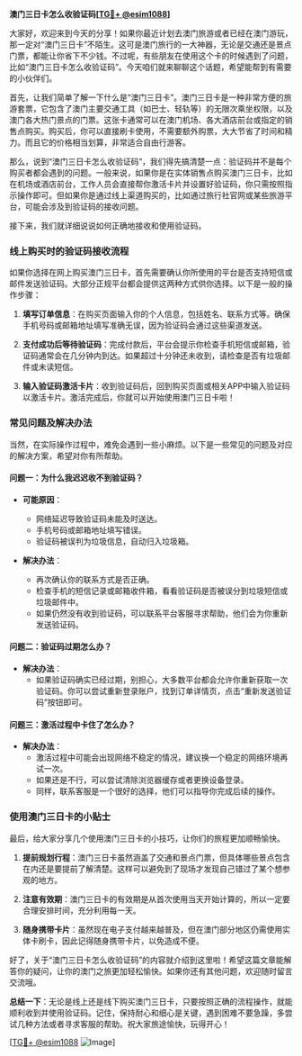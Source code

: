 **澳门三日卡怎么收验证码[[TG💪+ @esim1088](https://t.me/s/esim1088)]**

大家好，欢迎来到今天的分享！如果你最近计划去澳门旅游或者已经在澳门游玩，那一定对“澳门三日卡”不陌生。这可是澳门旅行的一大神器，无论是交通还是景点门票，都能让你省下不少钱。不过呢，有些朋友在使用这个卡的时候遇到了问题，比如“澳门三日卡怎么收验证码”。今天咱们就来聊聊这个话题，希望能帮到有需要的小伙伴们。

首先，让我们简单了解一下什么是“澳门三日卡”。澳门三日卡是一种非常方便的旅游套票，它包含了澳门主要交通工具（如巴士、轻轨等）的无限次乘坐权限，以及澳门各大热门景点的门票。这张卡通常可以在澳门机场、各大酒店前台或指定的销售点购买。购买后，你可以直接刷卡使用，不需要额外购票，大大节省了时间和精力。而且它的价格相当划算，非常适合自由行游客。

那么，说到“澳门三日卡怎么收验证码”，我们得先搞清楚一点：验证码并不是每个购买者都会遇到的问题。一般来说，如果你是在实体销售点购买澳门三日卡，比如在机场或酒店前台，工作人员会直接帮你激活卡片并设置好验证码，你只需按照指示操作即可。但如果你是通过线上渠道购买的，比如通过旅行社官网或某些旅游平台，可能会涉及到验证码的接收问题。

接下来，我们就详细说说如何正确地接收和使用验证码。

### **线上购买时的验证码接收流程**

如果你选择在网上购买澳门三日卡，首先需要确认你所使用的平台是否支持短信或邮件发送验证码。大部分正规平台都会提供这两种方式供你选择。以下是一般的操作步骤：

1. **填写订单信息**：在购买页面输入你的个人信息，包括姓名、联系方式等。确保手机号码或邮箱地址填写准确无误，因为验证码会通过这些渠道发送。
   
2. **支付成功后等待验证码**：完成付款后，平台会提示你检查手机短信或邮箱，验证码通常会在几分钟内到达。如果超过十分钟还未收到，请检查是否有垃圾邮件或未读短信。

3. **输入验证码激活卡片**：收到验证码后，回到购买页面或相关APP中输入验证码以激活卡片。激活完成后，你就可以开始使用澳门三日卡啦！

### **常见问题及解决办法**

当然，在实际操作过程中，难免会遇到一些小麻烦。以下是一些常见的问题及对应的解决方案，希望对你有所帮助。

#### **问题一：为什么我迟迟收不到验证码？**
- **可能原因**：
  - 网络延迟导致验证码未能及时送达。
  - 手机号码或邮箱地址填写错误。
  - 验证码被误判为垃圾信息，自动归入垃圾箱。
  
- **解决办法**：
  - 再次确认你的联系方式是否正确。
  - 检查手机的短信记录或邮箱收件箱，看看验证码是否被误分到垃圾短信或垃圾邮件中。
  - 如果仍然没有收到验证码，可以联系平台客服寻求帮助，他们会为你重新发送验证码。

#### **问题二：验证码过期怎么办？**
- **解决办法**：
  - 如果验证码确实已经过期，别担心，大多数平台都会允许你重新获取一次验证码。你可以尝试重新登录账户，找到订单详情页，点击“重新发送验证码”按钮即可。

#### **问题三：激活过程中卡住了怎么办？**
- **解决办法**：
  - 激活过程中可能会出现网络不稳定的情况，建议换一个稳定的网络环境再试一次。
  - 如果还是不行，可以尝试清除浏览器缓存或者更换设备登录。
  - 同样，联系客服是一个很好的选择，他们可以指导你完成后续的操作。

### **使用澳门三日卡的小贴士**

最后，给大家分享几个使用澳门三日卡的小技巧，让你们的旅程更加顺畅愉快。

1. **提前规划行程**：澳门三日卡虽然涵盖了交通和景点门票，但具体哪些景点包含在内还是要提前了解清楚。这样可以避免到了现场才发现自己错过了某个想参观的地方。

2. **注意有效期**：澳门三日卡的有效期是从首次使用当天开始计算的，所以一定要合理安排时间，充分利用每一天。

3. **随身携带卡片**：虽然现在电子支付越来越普及，但在澳门部分地区仍需使用实体卡刷卡，因此记得随身携带卡片，以免造成不便。

好了，关于“澳门三日卡怎么收验证码”的内容就介绍到这里啦！希望这篇文章能解答你的疑问，让你的澳门之旅更加轻松愉快。如果你还有其他问题，欢迎随时留言交流哦。

**总结一下**：无论是线上还是线下购买澳门三日卡，只要按照正确的流程操作，就能顺利收到并使用验证码。记住，保持耐心和细心是关键，遇到困难不要急躁，多尝试几种方法或者寻求客服的帮助。祝大家旅途愉快，玩得开心！

[[TG💪+ @esim1088](https://t.me/s/esim1088) ![Image](https://i.postimg.cc/4NQfJmqS/Snipaste-2025-05-13-00-14-12.png)]